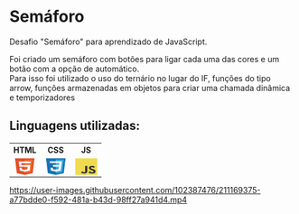 # Semáforo

Desafio "Semáforo" para aprendizado de JavaScript.

Foi criado um semáforo com botões para ligar cada uma das cores e um botão com a opção de automático.\
Para isso foi utilizado o uso do ternário no lugar do IF, funções do tipo arrow, 
funções armazenadas em objetos para criar uma chamada dinâmica e temporizadores

<h2> Linguagens utilizadas: </h2>

<table>
<tr>
  <th> HTML </th>
  <th> CSS </th>
  <th> JS </th>
</tr>
<tr>
  <td> <img align="center" alt="HTML" height="30" width="40" src="https://raw.githubusercontent.com/devicons/devicon/master/icons/html5/html5-original.svg"> </td>
  <td> <img align="center" alt="CSS" height="30" width="40" src="https://raw.githubusercontent.com/devicons/devicon/master/icons/css3/css3-original.svg"> </td>
  <td> <img align="center" alt="JS" height="30" width="40" src="https://github.com/devicons/devicon/blob/master/icons/javascript/javascript-original.svg"> </td>
</tr>
</table>

https://user-images.githubusercontent.com/102387476/211169375-a77bdde0-f592-481a-b43d-98ff27a941d4.mp4
